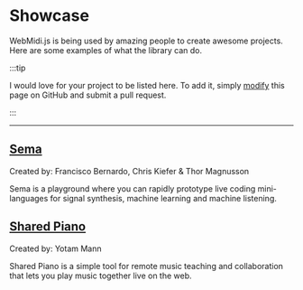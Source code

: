        
# Showcase

WebMidi.js is being used by amazing people to create awesome projects. Here are some examples of 
what the library can do.

:::tip

I would love for your project to be listed here. To add it, simply
[modify](https://github.com/djipco/webmidi/edit/develop/website/src/pages/showcase/index.md) this
page on GitHub and submit a pull request.

:::

---

## [Sema](https://sema.codes/)

Created by: Francisco Bernardo, Chris Kiefer & Thor Magnusson

Sema is a playground where you can rapidly prototype live coding mini-languages for signal
synthesis, machine learning and machine listening.

## [Shared Piano](https://musiclab.chromeexperiments.com/Shared-Piano/)

Created by: Yotam Mann

Shared Piano is a simple tool for remote music teaching and collaboration that lets you play music 
together live on the web.

